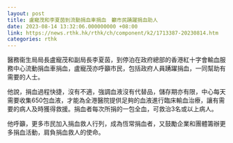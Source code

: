 ```yaml
---
layout: post
title: 盧寵茂和李夏茵到流動捐血車捐血　籲市民踴躍捐血助人
date: 2023-08-14 13:32:06.000000000 +08:00
link: https://news.rthk.hk/rthk/ch/component/k2/1713387-20230814.htm
categories: rthk
---
```


醫務衞生局局長盧寵茂和副局長李夏茵，到停泊在政府總部的香港紅十字會輸血服務中心流動捐血車捐血，盧寵茂亦呼籲市民，包括政府人員踴躍捐血，一同幫助有需要的人士。
 
他說，捐血過程快捷，沒有不適，強調血液沒有代替品，儲存期亦有限，中心每天需要收集650包血液，才能為全港醫院提供足夠的血液進行臨床輸血治療，讓有需要的病人及時獲得救援。捐血者每次所捐的一包全血，可救治3名或以上病人。
 
他呼籲，更多市民加入捐血救人行列，成為恆常捐血者，又鼓勵企業和團體籌辦更多捐血活動，肩負捐血救人的使命。
